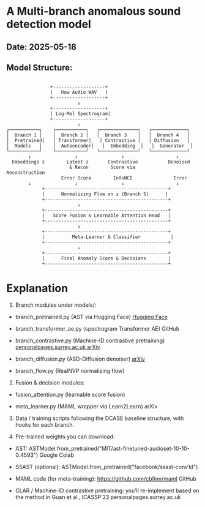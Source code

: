 # A Multi-branch anomalous sound detection model

## Date: 2025-05-18
## Model Structure:
```

                +-------------------+
                |   Raw Audio WAV   |
                +-------------------+
                          ↓
                +-------------------+
                | Log-Mel Spectrogram|
                +-------------------+
                          ↓
┌───────────┐    ┌───────────┐   ┌──────────────┐   ┌─────────────┐
│  Branch 1 │    │  Branch 2 │   │  Branch 3    │   │  Branch 4   │
│  Pretrained│   │ Transformer│   │ Contrastive │   │ Diffusion   │
│  Models   │    │  Autoencoder│   │  Embedding  │   │  Generator  │
└───────────┘    └───────────┘   └──────────────┘   └─────────────┘
        ↓                ↓                ↓                   ↓
  Embeddings z        Latent z       Contrastive           Denoised
                       & Recon        Score via             Reconstruction
                    Error Score        InfoNCE               Error
        ↓                ↓                ↓                   ↓
             +---------------------------------------------+
             |      Normalizing Flow on z (Branch 5)      |
             +---------------------------------------------+
                          ↓
             +---------------------------------------------+
             |   Score Fusion & Learnable Attention Head   |
             +---------------------------------------------+
                          ↓
             +---------------------------------------------+
             |          Meta-Learner & Classifier           |
             +---------------------------------------------+
                          ↓
             +---------------------------------------------+
             |      Final Anomaly Score & Decisions        |
             +---------------------------------------------+
```

# Explanation
1. Branch modules under models/:

* branch_pretrained.py (AST via Hugging Face) [Hugging Face](https://huggingface.co/docs/transformers/model_doc/audio-spectrogram-transformer?utm_source=chatgpt.com)

* branch_transformer_ae.py (spectrogram Transformer AE) GitHub

* branch_contrastive.py (Machine-ID contrastive pretraining) [personalpages.surrey.ac.uk arXiv](https://arxiv.org/abs/2304.03588)

* branch_diffusion.py (ASD-Diffusion denoiser) [arXiv](https://arxiv.org/pdf/2409.15957)

* branch_flow.py (RealNVP normalizing flow)

2. Fusion & decision modules:

* fusion_attention.py (learnable score fusion)

* meta_learner.py (MAML wrapper via Learn2Learn) 
arXiv

3. Data / training scripts following the DCASE baseline structure, with hooks for each branch.

4. Pre-trained weights you can download:

* AST: ASTModel.from_pretrained("MIT/ast-finetuned-audioset-10-10-0.4593") Google Colab

* SSAST (optional): ASTModel.from_pretrained("facebook/ssast-conv1d")

* MAML code (for meta­-training): https://github.com/cbfinn/maml 
GitHub

* CLAR / Machine-ID contrastive pretraining: you’ll re-implement based on the method in Guan et al., ICASSP’23 
personalpages.surrey.ac.uk